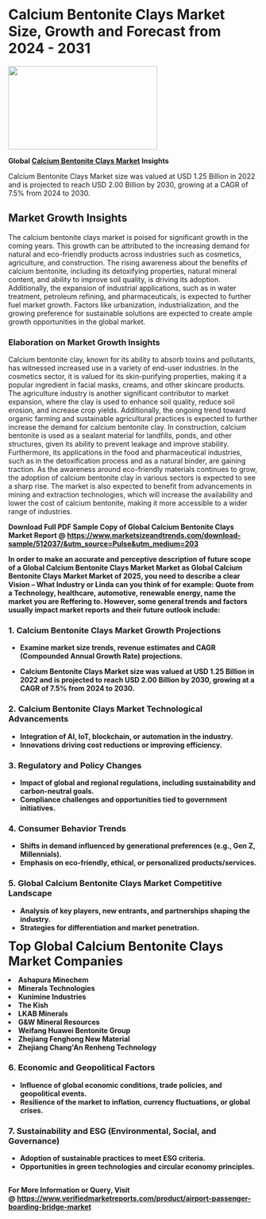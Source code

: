 <H1>Calcium Bentonite Clays Market Size, Growth and Forecast from 2024 - 2031</H1><img class="aligncenter size-medium wp-image-584254" src="https://thirdeyenews.in/wp-content/uploads/2024/09/Global-Market-Research-300x168.jpeg" alt="" width="300" height="168" /><p><strong>Global&nbsp;<a href="https://www.marketsizeandtrends.com/download-sample/512037/&amp;utm_source=Pulse&amp;utm_medium=203">Calcium Bentonite Clays Market</a> Insights</strong></p><p>Calcium Bentonite Clays Market size was valued at USD 1.25 Billion in 2022 and is projected to reach USD 2.00 Billion by 2030, growing at a CAGR of 7.5% from 2024 to 2030.</p><p><h2>Market Growth Insights</h2> <p>The calcium bentonite clays market is poised for significant growth in the coming years. This growth can be attributed to the increasing demand for natural and eco-friendly products across industries such as cosmetics, agriculture, and construction. The rising awareness about the benefits of calcium bentonite, including its detoxifying properties, natural mineral content, and ability to improve soil quality, is driving its adoption. Additionally, the expansion of industrial applications, such as in water treatment, petroleum refining, and pharmaceuticals, is expected to further fuel market growth. Factors like urbanization, industrialization, and the growing preference for sustainable solutions are expected to create ample growth opportunities in the global market.</p> <p><strong></strong></p> <h3>Elaboration on Market Growth Insights</h3> <p>Calcium bentonite clay, known for its ability to absorb toxins and pollutants, has witnessed increased use in a variety of end-user industries. In the cosmetics sector, it is valued for its skin-purifying properties, making it a popular ingredient in facial masks, creams, and other skincare products. The agriculture industry is another significant contributor to market expansion, where the clay is used to enhance soil quality, reduce soil erosion, and increase crop yields. Additionally, the ongoing trend toward organic farming and sustainable agricultural practices is expected to further increase the demand for calcium bentonite clay. In construction, calcium bentonite is used as a sealant material for landfills, ponds, and other structures, given its ability to prevent leakage and improve stability. Furthermore, its applications in the food and pharmaceutical industries, such as in the detoxification process and as a natural binder, are gaining traction. As the awareness around eco-friendly materials continues to grow, the adoption of calcium bentonite clay in various sectors is expected to see a sharp rise. The market is also expected to benefit from advancements in mining and extraction technologies, which will increase the availability and lower the cost of calcium bentonite, making it more accessible to a wider range of industries.</p> <p><strong></p><p><span class=""><strong>Download Full PDF Sample Copy of Global Calcium Bentonite Clays Market Report</strong> @ <a href="https://www.marketsizeandtrends.com/download-sample/512037/&amp;utm_source=Pulse&amp;utm_medium=203" target="_blank">https://www.marketsizeandtrends.com/download-sample/512037/&amp;utm_source=Pulse&amp;utm_medium=203</a></span></p><p>In order to make an accurate and perceptive description of future scope of a Global&nbsp;Calcium Bentonite Clays Market Market as Global&nbsp;Calcium Bentonite Clays Market Market of 2025, you need to describe a clear Vision &ndash; What Industry or Linda can you think of for example: Quote from a Technology, healthcare, automotive, renewable energy, name the market you are Reffering to. However, some general trends and factors usually impact market reports and their future outlook include:</p><h3>1.&nbsp;<strong>Calcium Bentonite Clays Market Growth Projections</strong></h3><ul><li>Examine market size trends, revenue estimates and CAGR (Compounded Annual Growth Rate) projections.</li><li><p>Calcium Bentonite Clays Market size was valued at USD 1.25 Billion in 2022 and is projected to reach USD 2.00 Billion by 2030, growing at a CAGR of 7.5% from 2024 to 2030.</p></li></ul><h3>2.&nbsp;<strong>Calcium Bentonite Clays Market Technological Advancements</strong></h3><ul><li>Integration of AI, IoT, blockchain, or automation in the industry.</li><li>Innovations driving cost reductions or improving efficiency.</li></ul><h3>3.&nbsp;<strong>Regulatory and Policy Changes</strong></h3><ul><li>Impact of global and regional regulations, including sustainability and carbon-neutral goals.</li><li>Compliance challenges and opportunities tied to government initiatives.</li></ul><h3>4.&nbsp;<strong>Consumer Behavior Trends</strong></h3><ul><li>Shifts in demand influenced by generational preferences (e.g., Gen Z, Millennials).</li><li>Emphasis on eco-friendly, ethical, or personalized products/services.</li></ul><h3>5.&nbsp;<strong>Global Calcium Bentonite Clays Market Competitive Landscape</strong></h3><ul><li>Analysis of key players, new entrants, and partnerships shaping the industry.</li><li>Strategies for differentiation and market penetration.</li></ul><p data-pm-slice="1 1 []"><span style="color: inherit; font-family: inherit; font-size: 25px;">Top Global Calcium Bentonite Clays Market Companies</span></p><div class="" data-test-id=""><p><li>Ashapura Minechem</li><li> Minerals Technologies</li><li> Kunimine Industries</li><li> The Kish</li><li> LKAB Minerals</li><li> G&W Mineral Resources</li><li> Weifang Huawei Bentonite Group</li><li> Zhejiang Fenghong New Material</li><li> Zhejiang Chang'An Renheng Technology</li></p></div><h3>6.&nbsp;<strong>Economic and Geopolitical Factors</strong></h3><ul><li>Influence of global economic conditions, trade policies, and geopolitical events.</li><li>Resilience of the market to inflation, currency fluctuations, or global crises.</li></ul><h3>7.&nbsp;<strong>Sustainability and ESG (Environmental, Social, and Governance)</strong></h3><ul><li>Adoption of sustainable practices to meet ESG criteria.</li><li>Opportunities in green technologies and circular economy principles.</li></ul><h2><strong style="font-size: 14px;">For More Information or Query, Visit @&nbsp;</strong><a style="background-color: #ffffff; font-size: 14px;" href="https://www.marketsizeandtrends.com/report/calcium-bentonite-clays-market/" target="_blank">https://www.verifiedmarketreports.com/product/airport-passenger-boarding-bridge-market</a></h2>
